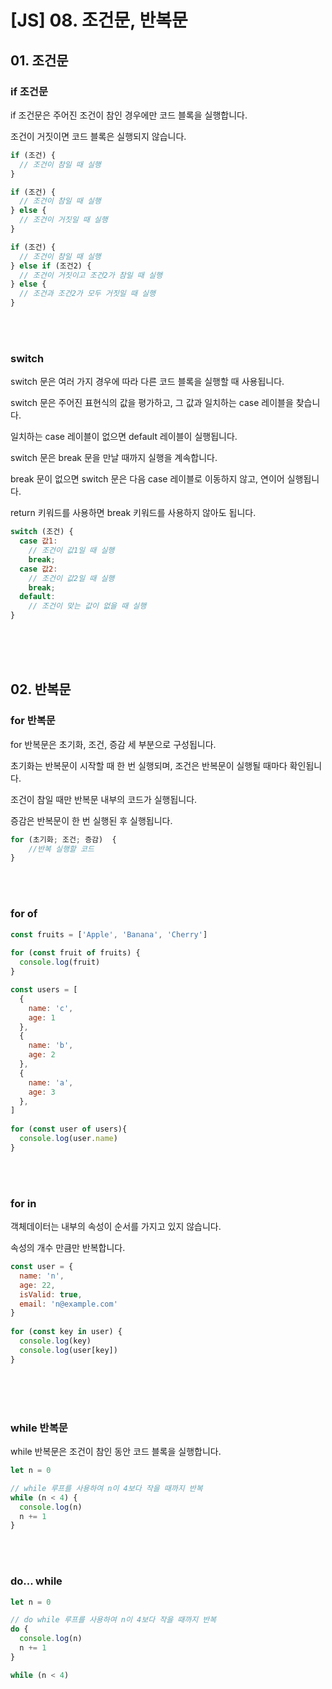 # [JS] 08. 조건문, 반복문
## 01. 조건문

### if 조건문
if 조건문은 주어진 조건이 참인 경우에만 코드 블록을 실행합니다. 

조건이 거짓이면 코드 블록은 실행되지 않습니다.

```js
if (조건) {
  // 조건이 참일 때 실행
}

if (조건) {
  // 조건이 참일 때 실행
} else {
  // 조건이 거짓일 때 실행
}

if (조건) {
  // 조건이 참일 때 실행
} else if (조건2) {
  // 조건이 거짓이고 조건2가 참일 때 실행
} else {
  // 조건과 조건2가 모두 거짓일 때 실행
}
```
<br><br>

### switch
switch 문은 여러 가지 경우에 따라 다른 코드 블록을 실행할 때 사용됩니다. 

switch 문은 주어진 표현식의 값을 평가하고, 그 값과 일치하는 case 레이블을 찾습니다. 

일치하는 case 레이블이 없으면 default 레이블이 실행됩니다. 

switch 문은 break 문을 만날 때까지 실행을 계속합니다. 

break 문이 없으면 switch 문은 다음 case 레이블로 이동하지 않고, 연이어 실행됩니다.

return 키워드를 사용하면 break 키워드를 사용하지 않아도 됩니다.

```js
switch (조건) {
  case 값1:
    // 조건이 값1일 때 실행
    break;
  case 값2:
    // 조건이 값2일 때 실행
    break;
  default:
    // 조건이 맞는 값이 없을 때 실행
}
```
<br><br><br>


## 02. 반복문

### for 반복문
for 반복문은 초기화, 조건, 증감 세 부분으로 구성됩니다.

초기화는 반복문이 시작할 때 한 번 실행되며, 조건은 반복문이 실행될 때마다 확인됩니다. 

조건이 참일 때만 반복문 내부의 코드가 실행됩니다. 

증감은 반복문이 한 번 실행된 후 실행됩니다.

```js
for (초기화; 조건; 증감)  {
	//반복 실행할 코드
}
```
<br><br>

### for of

```js
const fruits = ['Apple', 'Banana', 'Cherry']
  
for (const fruit of fruits) {
  console.log(fruit)
}
```

```js
const users = [
  {
    name: 'c',
    age: 1
  },
  {
    name: 'b',
    age: 2
  },
  {
    name: 'a',
    age: 3
  },
]
  
for (const user of users){
  console.log(user.name)
}
```
<br><br>

### for in

객체데이터는 내부의 속성이 순서를 가지고 있지 않습니다.

속성의 개수 만큼만 반복합니다.

```js
const user = {
  name: 'n',
  age: 22,
  isValid: true,
  email: 'n@example.com'
}
  
for (const key in user) {
  console.log(key)
  console.log(user[key])
}
```
<br><br><br>

### while 반복문
while 반복문은 조건이 참인 동안 코드 블록을 실행합니다.

```js
let n = 0

// while 루프를 사용하여 n이 4보다 작을 때까지 반복
while (n < 4) {
  console.log(n)
  n += 1
}
```
<br><br>


### do... while
```js
let n = 0

// do while 루프를 사용하여 n이 4보다 작을 때까지 반복
do {
  console.log(n)
  n += 1
}

while (n < 4)
```
